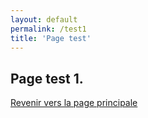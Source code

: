 ```yaml
---
layout: default
permalink: /test1
title: 'Page test'
---
```


## Page test 1.

[Revenir vers la page principale](/)